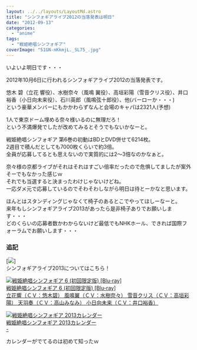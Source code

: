 ```yaml
---
layout: ../../layouts/LayoutMd.astro
title: "シンフォギアライブ2012の当落発表は明日"
date: "2012-09-13"
categories: 
  - "anime"
tags: 
  - "戦姫絶唱シンフォギア"
coverImage: "51GN-nKkmjL._SL75_.jpg"
---
```


いよいよ明日です・・・

2012年10月6日に行われるシンフォギアライブ2012の当落発表です。

悠木 碧（立花 響役）、水樹奈々（風鳴 翼役）、高垣彩陽（雪音クリス役）、井口裕香（小日向未来役）、石川英郎（風鳴弦十郎役）、他(バーローか・・・)  
という豪華メンバーにもかかわらずなんと会場のキャパは2321人(予想)

1人で東京ドーム埋める奈々様いるのに無理だろ！  
という不満爆発でしたが改めてみるとそうでもないかなーと。

戦姫絶唱シンフォギア 第6巻の初動はBDとDVD併せて6214枚。  
2週目で積んだとしても7000枚くらいで約3倍。  
全員が応募してるとも思えないので実質的には2～3倍なのかなぁと。

奈々様の京都ライブがそれはそれはすごい倍率だったので危惧してましたが案外そーでもなかった感じｗ  
それでも当選すると決まったわけじゃないけどね。  
一応ダメ元で応募しているのでそわそわしながら明日は待とーかなと思います。

ほんとはスタンディングじゃなくて椅子のあるとこでやってほしーなーと。  
来年もしシンフォギアライブ2013があったら是非椅子ありでお願いします・・・  
どのくらいの応募者数かわからないけど最低でもNHKホール、できれば国際フォーラムでお願いします・・・

### 追記

[![](http://capture.heartrails.com/150x130/shadow?//mizuka123.net/4156/)]  
シンフォギアライブ2013についてはこちら！

[![戦姫絶唱シンフォギア 6 (初回限定版) [Blu-ray]](/archive/images/51GN-nKkmjL._SL75_.jpg)  
戦姫絶唱シンフォギア 6 (初回限定版) \[Blu-ray\]  
立花響（ＣＶ：悠木碧） 風鳴翼（ＣＶ：水樹奈々） 雪音クリス（ＣＶ：高垣彩陽） 天羽奏（ＣＶ：高山みなみ） 小日向未来（ＣＶ：井口裕香）](https://www.amazon.co.jp/exec/obidos/ASIN/B00729LAK6/mizuka123-22/ref=nosim)

[![戦姫絶唱シンフォギア 2013カレンダー](/archive/images/51ZPxk1GWGL._SL75_.jpg)  
戦姫絶唱シンフォギア 2013カレンダー  
\-](https://www.amazon.co.jp/exec/obidos/ASIN/B008U3Q8LE/mizuka123-22/ref=nosim)

カレンダーがでてるのは初めて知ったｗ
